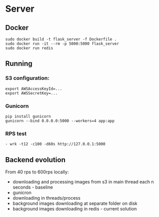 # Server
## Docker
```
sudo docker build -t flask_server -f Dockerfile .
sudo docker run -it --rm -p 5000:5000 flask_server
sudo docker run redis
```
## Running
### S3 configuration:
```
export AWSAccessKeyId=...
export AWSSecretKey=...
```
### Gunicorn
```
pip install gunicorn
gunicorn --bind 0.0.0.0:5000 --workers=4 app:app
```
### RPS test
```
- wrk -t12 -c100 -d60s http://127.0.0.1:5000
```

## Backend evolution
From 40 rps to 600rps locally:
- downloading and processing images from s3 in main thread each n seconds - baseline
- gunicron
- downloading in threads/process 
- background images downloading at separate folder on disk
- background images downloading in redis - current solution
